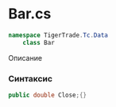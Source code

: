 
# Bar.cs
```csharp
namespace TigerTrade.Tc.Data  
    class Bar
```

Описание

### Синтаксис
```csharp
public double Close;{}
```
